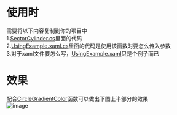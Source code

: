 # 使用时
需要将以下内容复制到你的项目中  
1.[SectorCylinder.cs](SectorCylinder.cs)里面的代码  
2.[UsingExample.xaml.cs](UsingExample.xaml.cs)里面的代码是使用该函数时要怎么传入参数  
3.对于xaml文件要怎么写，[UsingExample.xaml](UsingExample.xaml)只是个例子而已  
# 效果
配合[CircleGradientColor](https://github.com/SpiritJay/UWP_Demos/main/Functions/CircleGradientColor/CircleGradientColor.cs)函数可以做出下图上半部分的效果  
![image](https://github.com/SpiritJay/UWP_Demos/main/Functions/CircleGradientColor/GradientPerformance.jpg)
